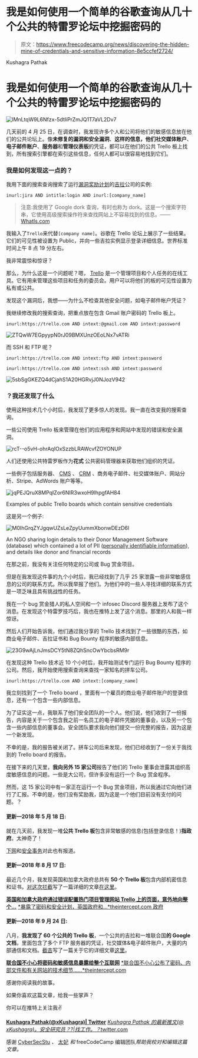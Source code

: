 # 我是如何使用一个简单的谷歌查询从几十个公共的特雷罗论坛中挖掘密码的

> 原文：<https://www.freecodecamp.org/news/discovering-the-hidden-mine-of-credentials-and-sensitive-information-8e5ccfef2724/>

Kushagra Pathak

# 我是如何使用一个简单的谷歌查询从几十个公共的特雷罗论坛中挖掘密码的

![lMnLtqW9L6Nfzx-5dtliPrZmJQ1T7aVL2Dv7](img/f4c77988979f802bb15cbf38bf70f432.png)

几天前的 4 月 25 日，在调查时，我发现许多个人和公司将他们的敏感信息放在他们的公共论坛上。像**未修复的漏洞和安全漏洞**、**这样的信息，他们社交媒体账户**、**电子邮件账户**、**服务器**和**管理仪表板**的凭证，都可以在他们的公共 Trello 板上找到，所有搜索引擎都在索引这些信息，任何人都可以很容易地找到它们。

### 我是如何发现这一点的？

我用下面的搜索查询搜索了运行[漏洞奖励计划](https://en.wikipedia.org/wiki/Bug_bounty_program)的[吉拉](https://www.atlassian.com/software/jira)公司的实例:

```
inurl:jira AND intitle:login AND inurl:[company_name]
```

> 注意:我使用了 Google dork 查询，有时也称为 dork。这是一个搜索字符串，它使用高级搜索操作符来查找网站上不容易找到的信息。——[WhatIs.com](https://whatis.techtarget.com/definition/Google-dork-query)

我输入了`Trello`来代替`[company name]`。谷歌在 Trello 论坛上展示了一些结果。它们的可见性被设置为 Public，并向一些吉拉实例显示登录详细信息。世界标准时间上午 8 点 19 分左右。

我非常震惊和惊讶？

那么，为什么这是一个问题呢？嗯， [Trello](https://trello.com/tour) 是一个管理项目和个人任务的在线工具。它有用来管理这些项目和任务的委员会。用户可以将他们的板的可见性设置为私有或公共。

发现这个漏洞后，我想——为什么不检查其他安全问题，如电子邮件帐户凭证？

我继续修改我的搜索查询，把重点放在包含 Gmail 账户密码的 Trello 板上。

```
inurl:https://trello.com AND intext:@gmail.com AND intext:password
```

![ZTQwW7EGpyypN0rJ09BMXUnzOEoLNx7vATRi](img/799547fc6acfda233260a479d0ae99dd.png)

而 SSH 和 FTP 呢？

```
inurl:https://trello.com AND intext:ftp AND intext:password
```

```
inurl:https://trello.com AND intext:ssh AND intext:password
```

![5sbSgGKEZQ4dCjahS1A20HGRvjJ0NJozV942](img/d3c9f2f7524aa8b508222e2edfbab492.png)

### ？我还发现了什么

使用这种技术几个小时后，我发现了更多惊人的发现。我一直在改变我的搜索查询。

一些公司使用 Trello 板来管理在他们的应用程序和网站中发现的错误和安全漏洞。

![rcT--o5vH-ohrAqIOxSzzbLRAWcvfZOYONUP](img/13838c5443c5017fa1435363b509c13c.png)

人们还使用公共特雷罗板作为**花式** 公共密码管理器来获取他们组织的凭证。

一些例子包括服务器、 [CMS](https://en.wikipedia.org/wiki/Content_management_system) 、 [CRM](https://en.wikipedia.org/wiki/Customer_relationship_management) 、商务电子邮件、社交媒体账户、网站分析、Stripe、AdWords 账户等等。

![jqPEJQruX8MPqIZor6NIR3wxoH9lhpgfAH84](img/3989a8fb04f79bacca370251d2364430.png)

Examples of public Trello boards which contain sensitive credentials

这是另一个例子:

![M0IhGrqZYJgqwUZsLeZpyUummXbonwDEzD6l](img/5a4c21ac11063a0fa94280f701fc4d1b.png)

An NGO sharing login details to their Donor Management Software (database) which contained a lot of PII ([personally identifiable information](https://en.wikipedia.org/wiki/Personally_identifiable_information)), and details like donor and financial records

在那之前，我没有关注任何特定的公司或 Bug 赏金项目。

但是在我发现这件事的九个小时后，我已经找到了几乎 25 家泄露一些非常敏感信息的公司的联系方式。所以我举报了他们。为他们中的一些人寻找详细的联系方式是一项乏味且具有挑战性的任务。

我在一个 bug 赏金猎人的私人空间和一个 infosec Discord 服务器上发布了这个消息。在发现这个特雷罗技巧后，我也在推特上发了这个消息。那里的人和我一样惊讶。

然后人们开始告诉我，他们通过我分享的 Trello 技术找到了一些很酷的东西，如商业电子邮件、吉拉证书和 Bug Bounty 程序的敏感内部信息。

![23G9wAjLnJmsDCY5tN8ZQhSncOwYbcbsRM9r](img/3d4d6fe77c8690243b35657d63127f33.png)

在发现这种 Trello 技术近 10 个小时后，我开始测试专门运行 Bug Bounty 程序的公司。然后，我开始使用搜索查询来查找一家知名的拼车公司。

```
inurl:https://trello.com AND intext:[company_name]
```

我立刻找到了一个 Trello board ，里面有一个雇员的商业电子邮件账户的登录信息，还有一个包含一些内部信息。

为了证实这一点，我联系了他们安全团队的一个人。他们说，他们收到了一份报告，内容是关于一个包含我之前一名员工的电子邮件凭据的董事会，以及另一个包含一些内部信息的董事会。安全团队要求我向他们提交一份完整的报告，因为这是一个新发现。

不幸的是，我的报告被关闭了。拼车公司后来发现，他们已经收到了一份关于我找到的 Trello board 的报告。

在接下来的几天里，**我向另外 15 家公司**报告了他们的 Trello 董事会泄露其组织高度敏感信息的问题。一些是大公司，但许多没有运行一个 Bug 赏金程序。

然而，这 15 家公司中有一家正在运行一个 Bug 赏金项目，所以我通过它向他们进行了汇报。不幸的是，他们没有奖励我，因为这是一个他们目前没有支付的问题。？

#### 更新—2018 年 5 月 18 日:

就在几天前，我发现一堆**公共 Trello 板**包含非常敏感的信息(包括登录信息！)**指政府**。太神奇了！

[下网](https://thenextweb.com/security/2018/05/10/psa-saving-passwords-in-public-trello-boards-is-a-really-really-bad-idea/)和[安全事务](https://securityaffairs.co/wordpress/72380/data-breach/trello-data-leak.html)对此也有报道。

#### 更新—2018 年 8 月 17 日:

最近几个月，我发现英国和加拿大政府总共有 **50 个 Trello 板**包含内部机密信息和证书。[对这次拦截](https://www.freecodecamp.org/news/discovering-the-hidden-mine-of-credentials-and-sensitive-information-8e5ccfef2724/undefined)写了一篇详细的文章[在这里](https://theintercept.com/2018/08/16/trello-board-uk-canada/)。

[**英国和加拿大政府通过错误配置热门项目管理网站 Trello 上的页面，意外地向整个…**](https://theintercept.com/2018/08/16/trello-board-uk-canada/)
[*暴露了密码和安全计划，英国政府和…*theintercept.com 政府](https://theintercept.com/2018/08/16/trello-board-uk-canada/)

#### 更新—2018 年 9 月 24 日:

八月，**我发现了 60 个公共的 Trello 板**，一个公共的吉拉和一堆联合国**的 Google 文档**，里面包含了多个 FTP 服务器的凭证，社交媒体&电子邮件账户，大量的内部通信和文档。[截击](https://www.freecodecamp.org/news/discovering-the-hidden-mine-of-credentials-and-sensitive-information-8e5ccfef2724/undefined)写了一篇关于它的详细文章[这里](https://theintercept.com/2018/09/24/united-nations-trello-jira-google-docs-passwords)。

[**联合国不小心将密码和敏感信息暴露给整个互联网**](https://theintercept.com/2018/09/24/united-nations-trello-jira-google-docs-passwords)
[*联合国不小心公布了密码、内部文件和有关网站的技术细节……*theintercept.com](https://theintercept.com/2018/09/24/united-nations-trello-jira-google-docs-passwords)

感谢你阅读我的故事。

如果你喜欢这篇文章，给我一些掌声？

你可以在推特上关注我✌️

[**Kushagra Pathak(@xKushagra)| Twitter**](https://twitter.com/xKushagra)
[*Kushagra Pathak 的最新推文(@ xKushagra)。安全研究员？‍?|找工作。？twi*tter.com](https://twitter.com/xKushagra)

感谢 [CyberSecStu](https://twitter.com/cybersecstu/) *、* [太妃](https://twitter.com/PolarToffee) *和* freeCodeCamp 编辑团队*帮助我校对和编辑这篇文章。*